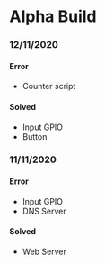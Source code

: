 # Alpha Build #

### 12/11/2020
#### Error
- Counter script

#### Solved
- Input GPIO
- Button

### 11/11/2020
#### Error
- Input GPIO
- DNS Server

#### Solved
- Web Server
